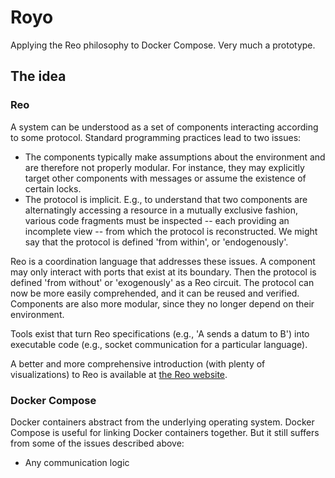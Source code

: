 # Royo

Applying the Reo philosophy to Docker Compose. Very much a prototype.

## The idea

### Reo

A system can be understood as a set of components interacting according to some protocol. Standard programming practices lead to two issues:
- The components typically make assumptions about the environment and are therefore not properly modular. For instance, they may explicitly target other components with messages or assume the existence of certain locks.
- The protocol is implicit. E.g., to understand that two components are alternatingly accessing a resource in a mutually exclusive fashion, various code fragments must be inspected -- each providing an incomplete view -- from which the protocol is reconstructed. We might say that the protocol is defined 'from within', or 'endogenously'.

Reo is a coordination language that addresses these issues. A component may only interact with ports that exist at its boundary. Then the protocol is defined 'from without' or 'exogenously' as a Reo circuit. The protocol can now be more easily comprehended, and it can be reused and verified. Components are also more modular, since they no longer depend on their environment.

Tools exist that turn Reo specifications (e.g., 'A sends a datum to B') into executable code (e.g., socket communication for a particular language).

 A better and more comprehensive introduction (with plenty of visualizations) to Reo is available at [the Reo website](http://reo.project.cwi.nl/v2/).

 ### Docker Compose

 Docker containers abstract from the underlying operating system. Docker Compose is useful for linking Docker containers together. But it still suffers from some of the issues described above:

 - Any communication logic 
